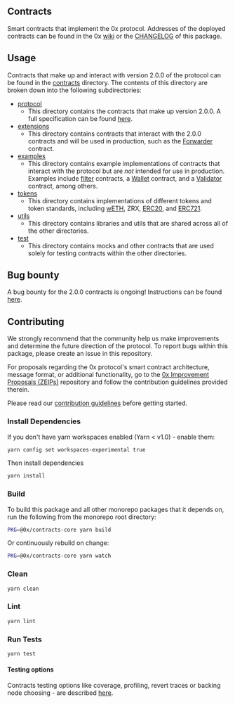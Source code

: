 ## Contracts

Smart contracts that implement the 0x protocol. Addresses of the deployed contracts can be found in the 0x [wiki](https://0xproject.com/wiki#Deployed-Addresses) or the [CHANGELOG](./CHANGELOG.json) of this package.

## Usage

Contracts that make up and interact with version 2.0.0 of the protocol can be found in the [contracts](./contracts) directory. The contents of this directory are broken down into the following subdirectories:

*   [protocol](./contracts/protocol)
    *   This directory contains the contracts that make up version 2.0.0. A full specification can be found [here](https://github.com/0xProject/0x-protocol-specification/blob/master/v2/v2-specification.md).
*   [extensions](./contracts/extensions)
    *   This directory contains contracts that interact with the 2.0.0 contracts and will be used in production, such as the [Forwarder](https://github.com/0xProject/0x-protocol-specification/blob/master/v2/forwarder-specification.md) contract.
*   [examples](./contracts/examples)
    *   This directory contains example implementations of contracts that interact with the protocol but are _not_ intended for use in production. Examples include [filter](https://github.com/0xProject/0x-protocol-specification/blob/master/v2/v2-specification.md#filter-contracts) contracts, a [Wallet](https://github.com/0xProject/0x-protocol-specification/blob/master/v2/v2-specification.md#wallet) contract, and a [Validator](https://github.com/0xProject/0x-protocol-specification/blob/master/v2/v2-specification.md#validator) contract, among others.
*   [tokens](./contracts/tokens)
    *   This directory contains implementations of different tokens and token standards, including [wETH](https://weth.io/), ZRX, [ERC20](https://github.com/ethereum/EIPs/blob/master/EIPS/eip-20.md), and [ERC721](https://github.com/ethereum/EIPs/blob/master/EIPS/eip-721.md).
*   [utils](./contracts/utils)
    *   This directory contains libraries and utils that are shared across all of the other directories.
*   [test](./contracts/test)
    *   This directory contains mocks and other contracts that are used solely for testing contracts within the other directories.

## Bug bounty

A bug bounty for the 2.0.0 contracts is ongoing! Instructions can be found [here](https://0xproject.com/wiki#Bug-Bounty).

## Contributing

We strongly recommend that the community help us make improvements and determine the future direction of the protocol. To report bugs within this package, please create an issue in this repository.

For proposals regarding the 0x protocol's smart contract architecture, message format, or additional functionality, go to the [0x Improvement Proposals (ZEIPs)](https://github.com/0xProject/ZEIPs) repository and follow the contribution guidelines provided therein.

Please read our [contribution guidelines](../../CONTRIBUTING.md) before getting started.

### Install Dependencies

If you don't have yarn workspaces enabled (Yarn < v1.0) - enable them:

```bash
yarn config set workspaces-experimental true
```

Then install dependencies

```bash
yarn install
```

### Build

To build this package and all other monorepo packages that it depends on, run the following from the monorepo root directory:

```bash
PKG=@0x/contracts-core yarn build
```

Or continuously rebuild on change:

```bash
PKG=@0x/contracts-core yarn watch
```

### Clean

```bash
yarn clean
```

### Lint

```bash
yarn lint
```

### Run Tests

```bash
yarn test
```

#### Testing options

Contracts testing options like coverage, profiling, revert traces or backing node choosing - are described [here](../TESTING.md).
